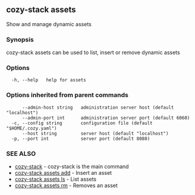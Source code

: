 ## cozy-stack assets

Show and manage dynamic assets

### Synopsis

cozy-stack assets can be used to list, insert or remove dynamic assets

### Options

```
  -h, --help   help for assets
```

### Options inherited from parent commands

```
      --admin-host string   administration server host (default "localhost")
      --admin-port int      administration server port (default 6060)
  -c, --config string       configuration file (default "$HOME/.cozy.yaml")
      --host string         server host (default "localhost")
  -p, --port int            server port (default 8080)
```

### SEE ALSO

* [cozy-stack](cozy-stack.md)	 - cozy-stack is the main command
* [cozy-stack assets add](cozy-stack_assets_add.md)	 - Insert an asset
* [cozy-stack assets ls](cozy-stack_assets_ls.md)	 - List assets
* [cozy-stack assets rm](cozy-stack_assets_rm.md)	 - Removes an asset

